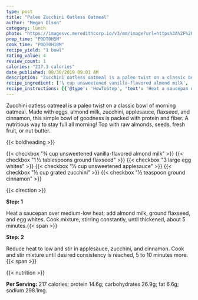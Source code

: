 ```yaml
---
type: post
title: "Paleo Zucchini Oatless Oatmeal"
author: "Megan Olson"
category: lunch
photo: "https://imagesvc.meredithcorp.io/v3/mm/image?url=https%3A%2F%2Fimages.media-allrecipes.com%2Fuserphotos%2F3386278.jpg"
prep_time: "P0DT0H5M"
cook_time: "P0DT0H10M"
recipe_yield: "1 bowl"
rating_value: 4
review_count: 1
calories: "217.3 calories"
date_published: 08/30/2019 09:01 AM
description: "Zucchini oatless oatmeal is a paleo twist on a classic bowl of morning oatmeal. Made with eggs, almond milk, zucchini, applesauce, flaxseed, and cinnamon, this simple bowl of goodness is packed with protein and fiber. A nutritious way to stay full all morning! Top with raw almonds, seeds, fresh fruit, or nut butter."
recipe_ingredient: ['¾ cup unsweetened vanilla-flavored almond milk', '1\u2009½ tablespoons ground flaxseed', '3 large egg whites', '½ cup unsweetened applesauce', '½ cup grated zucchini', '½ teaspoon ground cinnamon']
recipe_instructions: [{'@type': 'HowToStep', 'text': 'Heat a saucepan over medium-low heat; add almond milk, ground flaxseed, and egg whites. Cook mixture, stirring constantly, until thickened, about 5 minutes.\n'}, {'@type': 'HowToStep', 'text': 'Reduce heat to low and stir in applesauce, zucchini, and cinnamon. Cook and stir mixture until desired consistency is reached, 5 to 10 minutes more.\n'}]
---
```


Zucchini oatless oatmeal is a paleo twist on a classic bowl of morning oatmeal. Made with eggs, almond milk, zucchini, applesauce, flaxseed, and cinnamon, this simple bowl of goodness is packed with protein and fiber. A nutritious way to stay full all morning! Top with raw almonds, seeds, fresh fruit, or nut butter. 

{{< boldheading >}}

{{< checkbox "¾ cup unsweetened vanilla-flavored almond milk" >}}
{{< checkbox "1 ½ tablespoons ground flaxseed" >}}
{{< checkbox "3  large egg whites" >}}
{{< checkbox "½ cup unsweetened applesauce" >}}
{{< checkbox "½ cup grated zucchini" >}}
{{< checkbox "½ teaspoon ground cinnamon" >}}


{{< direction >}}

**Step: 1**

Heat a saucepan over medium-low heat; add almond milk, ground flaxseed, and egg whites. Cook mixture, stirring constantly, until thickened, about 5 minutes.{{< span >}}

**Step: 2**

Reduce heat to low and stir in applesauce, zucchini, and cinnamon. Cook and stir mixture until desired consistency is reached, 5 to 10 minutes more.{{< span >}}

{{< nutrition >}}

**Per Serving:** 217 calories; protein 14.6g; carbohydrates 26.9g; fat 6.6g; sodium 298.1mg.
